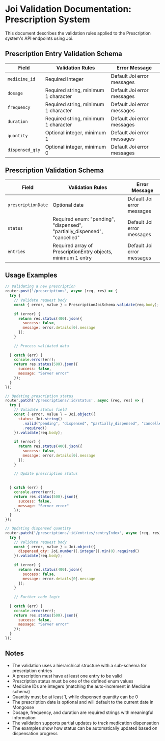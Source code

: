 # Joi Validation Documentation: Prescription System

This document describes the validation rules applied to the Prescription system's API endpoints using Joi.

## Prescription Entry Validation Schema


| Field | Validation Rules | Error Message |
|-------|------------------|---------------|
| `medicine_id` | Required integer | Default Joi error messages |
| `dosage` | Required string, minimum 1 character | Default Joi error messages |
| `frequency` | Required string, minimum 1 character | Default Joi error messages |
| `duration` | Required string, minimum 1 character | Default Joi error messages |
| `quantity` | Optional integer, minimum 1 | Default Joi error messages |
| `dispensed_qty` | Optional integer, minimum 0 | Default Joi error messages |

## Prescription Validation Schema


| Field | Validation Rules | Error Message |
|-------|------------------|---------------|
| `prescriptionDate` | Optional date | Default Joi error messages |
| `status` | Required enum: "pending", "dispensed", "partially_dispensed", "cancelled" | Default Joi error messages |
| `entries` | Required array of PrescriptionEntry objects, minimum 1 entry | Default Joi error messages |

## Usage Examples

```javascript
// Validating a new prescription
router.post('/prescriptions', async (req, res) => {
  try {
    // Validate request body
    const { error, value } = PrescriptionJoiSchema.validate(req.body);
    
    if (error) {
      return res.status(400).json({
        success: false,
        message: error.details[0].message
      });
    }
    
    // Process validated data
    
  } catch (err) {
    console.error(err);
    return res.status(500).json({
      success: false,
      message: "Server error"
    });
  }
});

// Updating prescription status
router.patch('/prescriptions/:id/status', async (req, res) => {
  try {
    // Validate status field
    const { error, value } = Joi.object({
      status: Joi.string()
        .valid("pending", "dispensed", "partially_dispensed", "cancelled")
        .required()
    }).validate(req.body);
    
    if (error) {
      return res.status(400).json({
        success: false,
        message: error.details[0].message
      });
    }
    
    // Update prescription status
      
    
  } catch (err) {
    console.error(err);
    return res.status(500).json({
      success: false,
      message: "Server error"
    });
  }
});

// Updating dispensed quantity
router.patch('/prescriptions/:id/entries/:entryIndex', async (req, res) => {
  try {
    // Validate request body
    const { error, value } = Joi.object({
      dispensed_qty: Joi.number().integer().min(0).required()
    }).validate(req.body);
    
    if (error) {
      return res.status(400).json({
        success: false,
        message: error.details[0].message
      });
    }
    
    // Further code logic
    
  } catch (err) {
    console.error(err);
    return res.status(500).json({
      success: false,
      message: "Server error"
    });
  }
});
```

## Notes

- The validation uses a hierarchical structure with a sub-schema for prescription entries
- A prescription must have at least one entry to be valid
- Prescription status must be one of the defined enum values
- Medicine IDs are integers (matching the auto-increment in Medicine schema)
- Quantity must be at least 1, while dispensed quantity can be 0
- The prescription date is optional and will default to the current date in Mongoose
- Dosage, frequency, and duration are required strings with meaningful information
- The validation supports partial updates to track medication dispensation
- The examples show how status can be automatically updated based on dispensation progress
